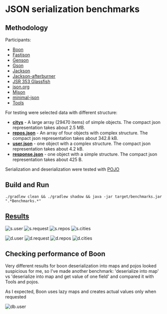 # JSON serialization benchmarks

## Methodology

Participants:

- [Boon](https://github.com/boonproject/boon)
- [Fastjson](https://github.com/alibaba/fastjson)
- [Genson](https://owlike.github.io/genson/)
- [Gson](https://code.google.com/p/google-gson/)
- [Jackson](http://wiki.fasterxml.com/JacksonRelease20)
- [Jackson-afterburner](https://github.com/FasterXML/jackson-module-afterburner)
- [JSR 353 Glassfish](https://json-processing-spec.java.net/)
- [json.org](https://github.com/stleary/JSON-java)
- [Mjson](https://bolerio.github.io/mjson/)
- [minimal-json](https://github.com/ralfstx/minimal-json)
- [Tools](https://github.com/wizzardo/Tools)

For testing were selected data with different structure:

- **[citys](src/main/resources/citys.json)** - A large array (29470 items) of simple objects. The compact json representation takes about 2.5 MB.
- **[repos.json](src/main/resources/repos.json)** - An array of four objects with complex structure. The compact json representation takes about 342.8 kB.
- **[user.json](src/main/resources/user.json)** - one object with a complex structure. The compact json representation takes about 4.2 kB.
- **[response.json](src/main/resources/response.json)** - one object with a simple structure. The compact json representation takes about 425 B.

Serialization and deserialization were tested with [POJO](src/main/java/org/bura/benchmarks/json/domain)

## Build and Run

```shell
./gradlew clean && ./gradlew shadow && java -jar target/benchmarks.jar ".*Benchmarks.*"
```

## [Results]


![s.user]
![s.request]
![s.repos]
![s.cities]

![d.user]
![d.request]
![d.repos]
![d.cities]


## Checking performance of Boon

Very different results for boon deserialization into maps and pojos looked suspicious for me, so I've made another benchmark:
'deserialize into map' vs 'deserialize into map and get value of one field'
and compared it with Tools and pojos.

As I expected, Boon uses lazy maps and creates actual values only when requested

![db.user]

[Results]: https://raw.githubusercontent.com/wizzardo/json-benchmarks/master/results
[s.user]: https://cloud.githubusercontent.com/assets/5871626/16225391/93ca1eb8-37a6-11e6-860a-5f199b641f6d.png
[s.request]: https://cloud.githubusercontent.com/assets/5871626/16225390/93c8199c-37a6-11e6-8f3c-5b373ed70888.png
[s.repos]: https://cloud.githubusercontent.com/assets/5871626/16225389/93c76394-37a6-11e6-878a-473f911ba3f3.png
[s.cities]: https://cloud.githubusercontent.com/assets/5871626/16225386/93b5823c-37a6-11e6-9cf2-cea266bf4296.png
[d.user]: https://cloud.githubusercontent.com/assets/5871626/16225383/93b3a214-37a6-11e6-9520-03cd90f3a5c8.png
[d.request]: https://cloud.githubusercontent.com/assets/5871626/16225387/93b57800-37a6-11e6-94b9-4897ed3c06ec.png
[d.repos]: https://cloud.githubusercontent.com/assets/5871626/16225385/93b4fe52-37a6-11e6-9ee7-7cfb9b84372e.png
[d.cities]: https://cloud.githubusercontent.com/assets/5871626/16225384/93b3f03e-37a6-11e6-9912-d0d3cffe38c5.png
[db.user]: https://cloud.githubusercontent.com/assets/5871626/16225388/93b7f738-37a6-11e6-9c16-1c40e9cb41a0.png
